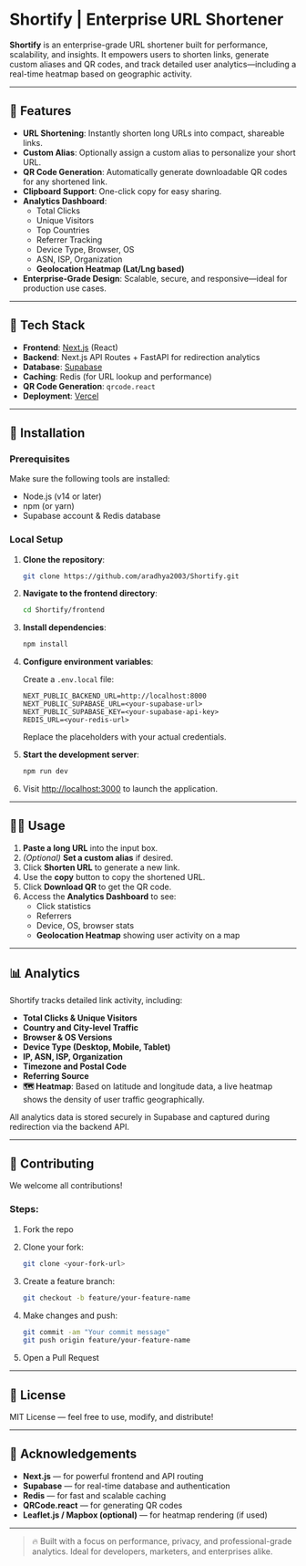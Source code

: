 # Shortify | Enterprise URL Shortener

**Shortify** is an enterprise-grade URL shortener built for performance, scalability, and insights. It empowers users to shorten links, generate custom aliases and QR codes, and track detailed user analytics—including a real-time heatmap based on geographic activity.

---

## 🚀 Features

- **URL Shortening**: Instantly shorten long URLs into compact, shareable links.
- **Custom Alias**: Optionally assign a custom alias to personalize your short URL.
- **QR Code Generation**: Automatically generate downloadable QR codes for any shortened link.
- **Clipboard Support**: One-click copy for easy sharing.
- **Analytics Dashboard**:
  - Total Clicks
  - Unique Visitors
  - Top Countries
  - Referrer Tracking
  - Device Type, Browser, OS
  - ASN, ISP, Organization
  - **Geolocation Heatmap (Lat/Lng based)**
- **Enterprise-Grade Design**: Scalable, secure, and responsive—ideal for production use cases.

---

## 🧱 Tech Stack

- **Frontend**: [Next.js](https://nextjs.org/) (React)
- **Backend**: Next.js API Routes + FastAPI for redirection analytics
- **Database**: [Supabase](https://supabase.io/)
- **Caching**: Redis (for URL lookup and performance)
- **QR Code Generation**: `qrcode.react`
- **Deployment**: [Vercel](https://vercel.com/)

---

## 🔧 Installation

### Prerequisites

Make sure the following tools are installed:

- Node.js (v14 or later)
- npm (or yarn)
- Supabase account & Redis database

### Local Setup

1. **Clone the repository**:

    ```bash
    git clone https://github.com/aradhya2003/Shortify.git
    ```

2. **Navigate to the frontend directory**:

    ```bash
    cd Shortify/frontend
    ```

3. **Install dependencies**:

    ```bash
    npm install
    ```

4. **Configure environment variables**:

    Create a `.env.local` file:

    ```env
    NEXT_PUBLIC_BACKEND_URL=http://localhost:8000
    NEXT_PUBLIC_SUPABASE_URL=<your-supabase-url>
    NEXT_PUBLIC_SUPABASE_KEY=<your-supabase-api-key>
    REDIS_URL=<your-redis-url>
    ```

    Replace the placeholders with your actual credentials.

5. **Start the development server**:

    ```bash
    npm run dev
    ```

6. Visit [http://localhost:3000](http://localhost:3000) to launch the application.

---

## 🧑‍💻 Usage

1. **Paste a long URL** into the input box.
2. *(Optional)* **Set a custom alias** if desired.
3. Click **Shorten URL** to generate a new link.
4. Use the **copy** button to copy the shortened URL.
5. Click **Download QR** to get the QR code.
6. Access the **Analytics Dashboard** to see:
   - Click statistics
   - Referrers
   - Device, OS, browser stats
   - **Geolocation Heatmap** showing user activity on a map

---

## 📊 Analytics

Shortify tracks detailed link activity, including:

- **Total Clicks & Unique Visitors**
- **Country and City-level Traffic**
- **Browser & OS Versions**
- **Device Type (Desktop, Mobile, Tablet)**
- **IP, ASN, ISP, Organization**
- **Timezone and Postal Code**
- **Referring Source**
- **🗺 Heatmap**: Based on latitude and longitude data, a live heatmap shows the density of user traffic geographically.

All analytics data is stored securely in Supabase and captured during redirection via the backend API.

---

## 🤝 Contributing

We welcome all contributions!

### Steps:
1. Fork the repo
2. Clone your fork:

    ```bash
    git clone <your-fork-url>
    ```

3. Create a feature branch:

    ```bash
    git checkout -b feature/your-feature-name
    ```

4. Make changes and push:

    ```bash
    git commit -am "Your commit message"
    git push origin feature/your-feature-name
    ```

5. Open a Pull Request

---

## 📄 License

MIT License — feel free to use, modify, and distribute!

---

## 🙏 Acknowledgements

- **Next.js** — for powerful frontend and API routing
- **Supabase** — for real-time database and authentication
- **Redis** — for fast and scalable caching
- **QRCode.react** — for generating QR codes
- **Leaflet.js / Mapbox (optional)** — for heatmap rendering (if used)

---

> 🔥 Built with a focus on performance, privacy, and professional-grade analytics. Ideal for developers, marketers, and enterprises alike.
